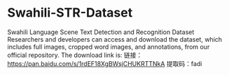 # Swahili-STR-Dataset
Swahili Language Scene Text Detection and Recognition Dataset
Researchers and developers can access and download the dataset, which includes full images, cropped word images, and annotations, from our official repository. The download link is:
链接：https://pan.baidu.com/s/1rdEF18XgBWsjCHUKRTTNkA 
提取码：fadi 
